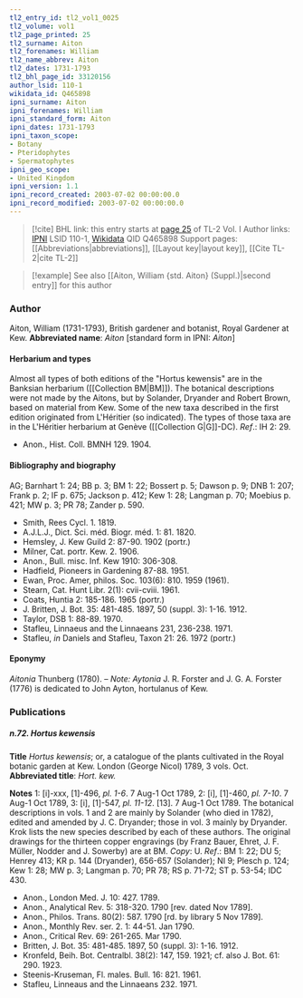 ```yaml
---
tl2_entry_id: tl2_vol1_0025
tl2_volume: vol1
tl2_page_printed: 25
tl2_surname: Aiton
tl2_forenames: William
tl2_name_abbrev: Aiton
tl2_dates: 1731-1793
tl2_bhl_page_id: 33120156
author_lsid: 110-1
wikidata_id: Q465898
ipni_surname: Aiton
ipni_forenames: William
ipni_standard_form: Aiton
ipni_dates: 1731-1793
ipni_taxon_scope: 
- Botany
- Pteridophytes
- Spermatophytes
ipni_geo_scope: 
- United Kingdom
ipni_version: 1.1
ipni_record_created: 2003-07-02 00:00:00.0
ipni_record_modified: 2003-07-02 00:00:00.0
---
```


> [!cite] BHL link: this entry starts at [page 25](https://www.biodiversitylibrary.org/page/33120156) of TL-2 Vol. I
> Author links: [IPNI](https://www.ipni.org/a/110-1) LSID 110-1, [Wikidata](https://www.wikidata.org/wiki/Q465898) QID Q465898
> Support pages: [[Abbreviations|abbreviations]], [[Layout key|layout key]], [[Cite TL-2|cite TL-2]]

> [!example] See also [[Aiton, William {std. Aiton} (Suppl.)|second entry]] for this author

### Author

Aiton, William (1731-1793), British gardener and botanist, Royal Gardener at Kew. 
**Abbreviated name**: *Aiton* \[standard form in IPNI: *Aiton*\]

#### Herbarium and types

Almost all types of both editions of the "Hortus kewensis" are in the Banksian herbarium ([[Collection BM|BM]]). The botanical descriptions were not made by the Aitons, but by Solander, Dryander and Robert Brown, based on material from Kew. Some of the new taxa described in the first edition originated from L'Héritier (so indicated). The types of those taxa are in the L'Héritier herbarium at Genève ([[Collection G|G]]-DC).
*Ref*.: IH 2: 29.
- Anon., Hist. Coll. BMNH 129. 1904.

#### Bibliography and biography

AG; Barnhart 1: 24; BB p. 3; BM 1: 22; Bossert p. 5; Dawson p. 9; DNB 1: 207; Frank p. 2; IF p. 675; Jackson p. 412; Kew 1: 28; Langman p. 70; Moebius p. 421; MW p. 3; PR 78; Zander p. 590.
- Smith, Rees Cycl. 1. 1819.
- A.J.L.J., Dict. Sci. méd. Biogr. méd. 1: 81. 1820.
- Hemsley, J. Kew Guild 2: 87-90. 1902 (portr.)
- Milner, Cat. portr. Kew. 2. 1906.
- Anon., Bull. misc. Inf. Kew 1910: 306-308.
- Hadfield, Pioneers in Gardening 87-88. 1951.
- Ewan, Proc. Amer, philos. Soc. 103(6): 810. 1959 (1961).
- Stearn, Cat. Hunt Libr. 2(1): cvii-cviii. 1961.
- Coats, Huntia 2: 185-186. 1965 (portr.)
- J. Britten, J. Bot. 35: 481-485. 1897, 50 (suppl. 3): 1-16. 1912.
- Taylor, DSB 1: 88-89. 1970.
- Stafleu, Linnaeus and the Linnaeans 231, 236-238. 1971.
- Stafleu, *in* Daniels and Stafleu, Taxon 21: 26. 1972 (portr.)

#### Eponymy

*Aitonia* Thunberg (1780). – *Note: Aytonia* J. R. Forster and J. G. A. Forster (1776) is dedicated to John Ayton, hortulanus of Kew.

### Publications

##### n.72. Hortus kewensis

**Title**
*Hortus kewensis*; or, a catalogue of the plants cultivated in the Royal botanic garden at Kew. London (George Nicol) 1789, 3 vols. Oct.
**Abbreviated title**: *Hort. kew.*

**Notes**
1: \[i\]-xxx, \[1\]-496, *pl. 1-6*. 7 Aug-1 Oct 1789,
2: \[i\], \[1\]-460, *pl. 7-10*. 7 Aug-1 Oct 1789,
3: \[i\], \[1\]-547, *pl. 11-12*. \[13\]. 7 Aug-1 Oct 1789.
The botanical descriptions in vols. 1 and 2 are mainly by Solander (who died in 1782), edited and amended by J. C. Dryander; those in vol. 3 mainly by Dryander. Krok lists the new species described by each of these authors. The original drawings for the thirteen copper engravings (by Franz Bauer, Ehret, J. F. Müller, Nodder and J. Sowerby) are at BM. *Copy*: U.
*Ref*.: BM 1: 22; DU 5; Henrey 413; KR p. 144 (Dryander), 656-657 (Solander); NI 9; Plesch p. 124; Kew 1: 28; MW p. 3; Langman p. 70; PR 78; RS p. 71-72; ST p. 53-54; IDC 430.
- Anon., London Med. J. 10: 427. 1789.
- Anon., Analytical Rev. 5: 318-320. 1790 \[rev. dated Nov 1789\].
- Anon., Philos. Trans. 80(2): 587. 1790 \[rd. by library 5 Nov 1789\].
- Anon., Monthly Rev. ser. 2. 1: 44-51. Jan 1790.
- Anon., Critical Rev. 69: 261-265. Mar 1790.
- Britten, J. Bot. 35: 481-485. 1897, 50 (suppl. 3): 1-16. 1912.
- Kronfeld, Beih. Bot. Centralbl. 38(2): 147, 159. 1921; cf. also J. Bot. 61: 290. 1923.
- Steenis-Kruseman, Fl. males. Bull. 16: 821. 1961.
- Stafleu, Linneaus and the Linnaeans 232. 1971.

